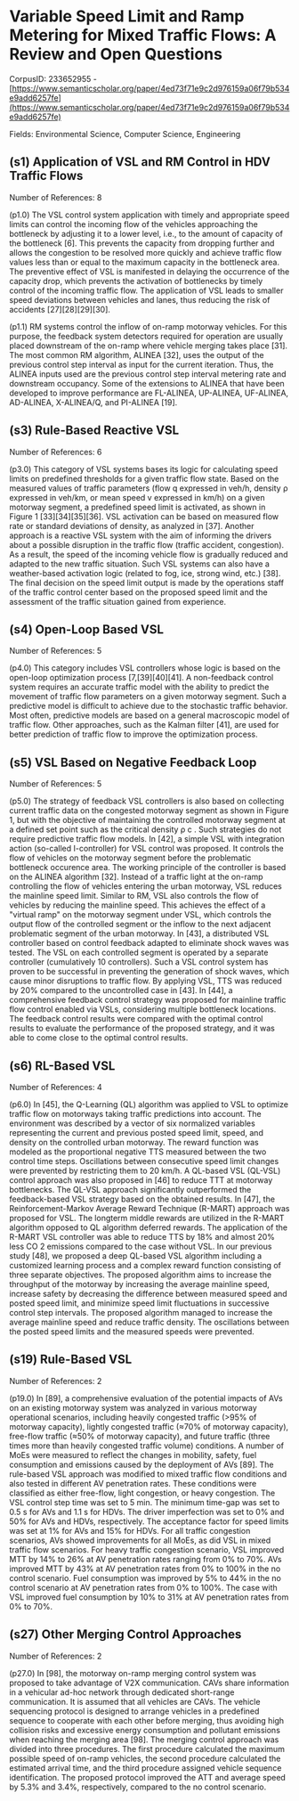 # Variable Speed Limit and Ramp Metering for Mixed Traffic Flows: A Review and Open Questions

CorpusID: 233652955 - [https://www.semanticscholar.org/paper/4ed73f71e9c2d976159a06f79b534e9add6257fe](https://www.semanticscholar.org/paper/4ed73f71e9c2d976159a06f79b534e9add6257fe)

Fields: Environmental Science, Computer Science, Engineering

## (s1) Application of VSL and RM Control in HDV Traffic Flows
Number of References: 8

(p1.0) The VSL control system application with timely and appropriate speed limits can control the incoming flow of the vehicles approaching the bottleneck by adjusting it to a lower level, i.e., to the amount of capacity of the bottleneck [6]. This prevents the capacity from dropping further and allows the congestion to be resolved more quickly and achieve traffic flow values less than or equal to the maximum capacity in the bottleneck area. The preventive effect of VSL is manifested in delaying the occurrence of the capacity drop, which prevents the activation of bottlenecks by timely control of the incoming traffic flow. The application of VSL leads to smaller speed deviations between vehicles and lanes, thus reducing the risk of accidents [27][28][29][30].

(p1.1) RM systems control the inflow of on-ramp motorway vehicles. For this purpose, the feedback system detectors required for operation are usually placed downstream of the on-ramp where vehicle merging takes place [31]. The most common RM algorithm, ALINEA [32], uses the output of the previous control step interval as input for the current iteration. Thus, the ALINEA inputs used are the previous control step interval metering rate and downstream occupancy. Some of the extensions to ALINEA that have been developed to improve performance are FL-ALINEA, UP-ALINEA, UF-ALINEA, AD-ALINEA, X-ALINEA/Q, and PI-ALINEA [19].
## (s3) Rule-Based Reactive VSL
Number of References: 6

(p3.0) This category of VSL systems bases its logic for calculating speed limits on predefined thresholds for a given traffic flow state. Based on the measured values of traffic parameters (flow q expressed in veh/h, density ρ expressed in veh/km, or mean speed v expressed in km/h) on a given motorway segment, a predefined speed limit is activated, as shown in Figure 1 [33][34][35][36]. VSL activation can be based on measured flow rate or standard deviations of density, as analyzed in [37]. Another approach is a reactive VSL system with the aim of informing the drivers about a possible disruption in the traffic flow (traffic accident, congestion). As a result, the speed of the incoming vehicle flow is gradually reduced and adapted to the new traffic situation. Such VSL systems can also have a weather-based activation logic (related to fog, ice, strong wind, etc.) [38]. The final decision on the speed limit output is made by the operations staff of the traffic control center based on the proposed speed limit and the assessment of the traffic situation gained from experience. 
## (s4) Open-Loop Based VSL
Number of References: 5

(p4.0) This category includes VSL controllers whose logic is based on the open-loop optimization process [7,[39][40][41]. A non-feedback control system requires an accurate traffic model with the ability to predict the movement of traffic flow parameters on a given motorway segment. Such a predictive model is difficult to achieve due to the stochastic traffic behavior. Most often, predictive models are based on a general macroscopic model of traffic flow. Other approaches, such as the Kalman filter [41], are used for better prediction of traffic flow to improve the optimization process.
## (s5) VSL Based on Negative Feedback Loop
Number of References: 5

(p5.0) The strategy of feedback VSL controllers is also based on collecting current traffic data on the congested motorway segment as shown in Figure 1, but with the objective of maintaining the controlled motorway segment at a defined set point such as the critical density ρ c . Such strategies do not require predictive traffic flow models. In [42], a simple VSL with integration action (so-called I-controller) for VSL control was proposed. It controls the flow of vehicles on the motorway segment before the problematic bottleneck occurence area. The working principle of the controller is based on the ALINEA algorithm [32]. Instead of a traffic light at the on-ramp controlling the flow of vehicles entering the urban motorway, VSL reduces the mainline speed limit. Similar to RM, VSL also controls the flow of vehicles by reducing the mainline speed. This achieves the effect of a "virtual ramp" on the motorway segment under VSL, which controls the output flow of the controlled segment or the inflow to the next adjacent problematic segment of the urban motorway. In [43], a distributed VSL controller based on control feedback adapted to eliminate shock waves was tested. The VSL on each controlled segment is operated by a separate controller (cumulatively 10 controllers). Such a VSL control system has proven to be successful in preventing the generation of shock waves, which cause minor disruptions to traffic flow. By applying VSL, TTS was reduced by 20% compared to the uncontrolled case in [43]. In [44], a comprehensive feedback control strategy was proposed for mainline traffic flow control enabled via VSLs, considering multiple bottleneck locations. The feedback control results were compared with the optimal control results to evaluate the performance of the proposed strategy, and it was able to come close to the optimal control results.
## (s6) RL-Based VSL
Number of References: 4

(p6.0) In [45], the Q-Learning (QL) algorithm was applied to VSL to optimize traffic flow on motorways taking traffic predictions into account. The environment was described by a vector of six normalized variables representing the current and previous posted speed limit, speed, and density on the controlled urban motorway. The reward function was modeled as the proportional negative TTS measured between the two control time steps. Oscillations between consecutive speed limit changes were prevented by restricting them to 20 km/h. A QL-based VSL (QL-VSL) control approach was also proposed in [46] to reduce TTT at motorway bottlenecks. The QL-VSL approach significantly outperformed the feedback-based VSL strategy based on the obtained results. In [47], the Reinforcement-Markov Average Reward Technique (R-MART) approach was proposed for VSL. The longterm middle rewards are utilized in the R-MART algorithm opposed to QL algorithm deferred rewards. The application of the R-MART VSL controller was able to reduce TTS by 18% and almost 20% less CO 2 emissions compared to the case without VSL. In our previous study [48], we proposed a deep QL-based VSL algorithm including a customized learning process and a complex reward function consisting of three separate objectives. The proposed algorithm aims to increase the throughput of the motorway by increasing the average mainline speed, increase safety by decreasing the difference between measured speed and posted speed limit, and minimize speed limit fluctuations in successive control step intervals. The proposed algorithm managed to increase the average mainline speed and reduce traffic density. The oscillations between the posted speed limits and the measured speeds were prevented.
## (s19) Rule-Based VSL
Number of References: 2

(p19.0) In [89], a comprehensive evaluation of the potential impacts of AVs on an existing motorway system was analyzed in various motorway operational scenarios, including heavily congested traffic (>95% of motorway capacity), lightly congested traffic (≈70% of motorway capacity), free-flow traffic (≈50% of motorway capacity), and future traffic (three times more than heavily congested traffic volume) conditions. A number of MoEs were measured to reflect the changes in mobility, safety, fuel consumption and emissions caused by the deployment of AVs [89]. The rule-based VSL approach was modified to mixed traffic flow conditions and also tested in different AV penetration rates. These conditions were classified as either free-flow, light congestion, or heavy congestion. The VSL control step time was set to 5 min. The minimum time-gap was set to 0.5 s for AVs and 1.1 s for HDVs. The driver imperfection was set to 0% and 50% for AVs and HDVs, respectively. The acceptance factor for speed limits was set at 1% for AVs and 15% for HDVs. For all traffic congestion scenarios, AVs showed improvements for all MoEs, as did VSL in mixed traffic flow scenarios. For heavy traffic congestion scenario, VSL improved MTT by 14% to 26% at AV penetration rates ranging from 0% to 70%. AVs improved MTT by 43% at AV penetration rates from 0% to 100% in the no control scenario. Fuel consumption was improved by 5% to 44% in the no control scenario at AV penetration rates from 0% to 100%. The case with VSL improved fuel consumption by 10% to 31% at AV penetration rates from 0% to 70%.
## (s27) Other Merging Control Approaches
Number of References: 2

(p27.0) In [98], the motorway on-ramp merging control system was proposed to take advantage of V2X communication. CAVs share information in a vehicular ad-hoc network through dedicated short-range communication. It is assumed that all vehicles are CAVs. The vehicle sequencing protocol is designed to arrange vehicles in a predefined sequence to cooperate with each other before merging, thus avoiding high collision risks and excessive energy consumption and pollutant emissions when reaching the merging area [98]. The merging control approach was divided into three procedures. The first procedure calculated the maximum possible speed of on-ramp vehicles, the second procedure calculated the estimated arrival time, and the third procedure assigned vehicle sequence identification. The proposed protocol improved the ATT and average speed by 5.3% and 3.4%, respectively, compared to the no control scenario.
